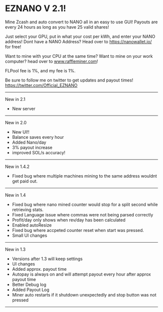 # EZNANO V 2.1!

Mine Zcash and auto convert to NANO all in an easy to use GUI! Payouts are every 24 hours as long as you have 25 valid shares!

Just select your GPU, put in what your cost per kWh, and enter your NANO address!
Dont have a NANO Address? Head over to https://nanowallet.io/ for free!

Want to mine with your CPU at the same time? Want to mine on your work computer? head over to www.raffleminer.com!

FLPool fee is 1%, and my fee is 1%. 

Be sure to follow me on twitter to get updates and payout times! https://twitter.com/Official_EZNANO
************************************
New in 2.1
 - New server
************************************
New in 2.0
 - New UI!!
 - Balance saves every hour
 - Added Nano/day
 - 3% payout increase
 - improved SOL/s accuracy!
************************************
New in 1.4.2
- Fixed bug where multiple machines mining to the same address wouldnt get paid out. 
************************************
New in 1.4
- Fixed bug where nano mined counter would stop for a split second while retrieving stats.
- Fixed Language issue where commas were not being parsed correctly
- Profit/day only shows when rev/day has been calculated
- Enabled autoResize
- Fixed bug where accpeted counter reset when start was pressed. 
- Small UI changes
************************************
New in 1.3
- Versions after 1.3 will keep settings
- UI changes
- Added approx. payout time
- Autopay is always on and will attempt payout every hour after approx payout time
- Better Debug log
- Added Payout Log
- Miner auto restarts if it shutdown unexpectedly and stop button was not pressed
************************************
